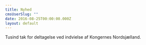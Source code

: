 ```yaml
---
title: Nyhed
cmsUserSlug: ""
date: 2016-08-25T00:00:00.000Z
layout: default
---
```


Tusind tak for deltagelse ved indvielse af Kongernes Nordsjælland.